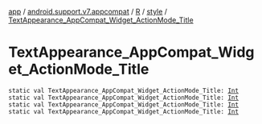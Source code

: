 [app](../../../index.md) / [android.support.v7.appcompat](../../index.md) / [R](../index.md) / [style](index.md) / [TextAppearance_AppCompat_Widget_ActionMode_Title](.)

# TextAppearance_AppCompat_Widget_ActionMode_Title

`static val TextAppearance_AppCompat_Widget_ActionMode_Title: `[`Int`](https://kotlinlang.org/api/latest/jvm/stdlib/kotlin/-int/index.html)
`static val TextAppearance_AppCompat_Widget_ActionMode_Title: `[`Int`](https://kotlinlang.org/api/latest/jvm/stdlib/kotlin/-int/index.html)
`static val TextAppearance_AppCompat_Widget_ActionMode_Title: `[`Int`](https://kotlinlang.org/api/latest/jvm/stdlib/kotlin/-int/index.html)
`static val TextAppearance_AppCompat_Widget_ActionMode_Title: `[`Int`](https://kotlinlang.org/api/latest/jvm/stdlib/kotlin/-int/index.html)